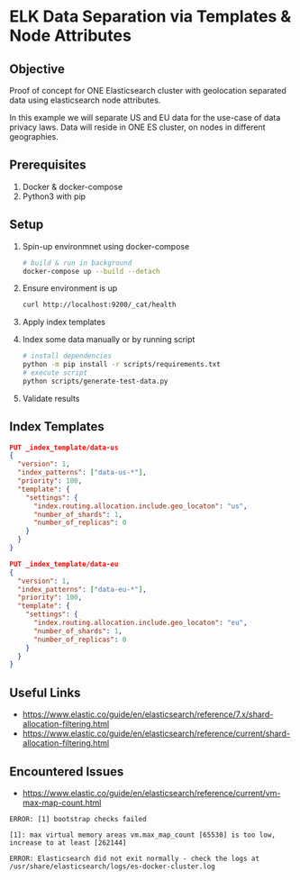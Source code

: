 # ELK Data Separation via Templates & Node Attributes

## Objective

Proof of concept for ONE Elasticsearch cluster with geolocation separated data using elasticsearch node attributes.

In this example we will separate US and EU data for the use-case of data privacy laws. Data will reside in ONE ES cluster, on nodes in different geographies.

## Prerequisites
1. Docker & docker-compose
2. Python3 with pip

## Setup

1. Spin-up environmnet using docker-compose

    ```bash
    # build & run in background
    docker-compose up --build --detach
    ```

2. Ensure environment is up

    ```bash
    curl http://localhost:9200/_cat/health
    ```

3. Apply index templates

4. Index some data manually or by running script

    ```bash
    # install dependencies
    python -m pip install -r scripts/requirements.txt
    # execute script
    python scripts/generate-test-data.py
    ```

5. Validate results

## Index Templates

```json
PUT _index_template/data-us
{
  "version": 1,
  "index_patterns": ["data-us-*"],
  "priority": 100,
  "template": {
    "settings": {
      "index.routing.allocation.include.geo_locaton": "us",
      "number_of_shards": 1,
      "number_of_replicas": 0
    }
  }
}

PUT _index_template/data-eu
{
  "version": 1,
  "index_patterns": ["data-eu-*"],
  "priority": 100,
  "template": {
    "settings": {
      "index.routing.allocation.include.geo_locaton": "eu",
      "number_of_shards": 1,
      "number_of_replicas": 0
    }
  }
}
```

## Useful Links

* https://www.elastic.co/guide/en/elasticsearch/reference/7.x/shard-allocation-filtering.html
* https://www.elastic.co/guide/en/elasticsearch/reference/current/shard-allocation-filtering.html

## Encountered Issues

* https://www.elastic.co/guide/en/elasticsearch/reference/current/vm-max-map-count.html

```
ERROR: [1] bootstrap checks failed

[1]: max virtual memory areas vm.max_map_count [65530] is too low, increase to at least [262144]

ERROR: Elasticsearch did not exit normally - check the logs at /usr/share/elasticsearch/logs/es-docker-cluster.log
```
